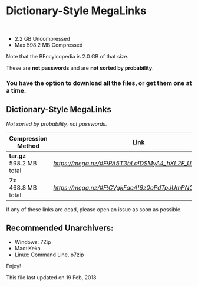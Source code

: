 # Dictionary-Style MegaLinks

<br>

* 2.2 GB Uncompressed
* Max 598.2 MB Compressed

Note that the BEncylcopedia is 2.0 GB of that size.

These are __not passwords__ and are __not sorted by probability__.

### You have the option to download all the files, or get them one at a time.


  ## Dictionary-Style MegaLinks
  *Not sorted by probability, not passwords.*


  | Compression Method | Link |
  | --- | --- |
  | __tar.gz__ <br>  598.2 MB total | *https://mega.nz/#F!PA5T3bLa!DSMyA4_hXL2F_UnmPBSVpw* |
  | __7z__ <br> 468.8 MB total |*https://mega.nz/#F!CVgkFaoA!6z0oPdTpJUmPNC85oefsrw* |

If any of these links are dead, please open an issue as soon as possible.



## Recommended Unarchivers:
  * Windows: 7Zip
  * Mac: Keka
  * Linux: Command Line, p7zip

  Enjoy!

  This file last updated on 19 Feb, 2018
